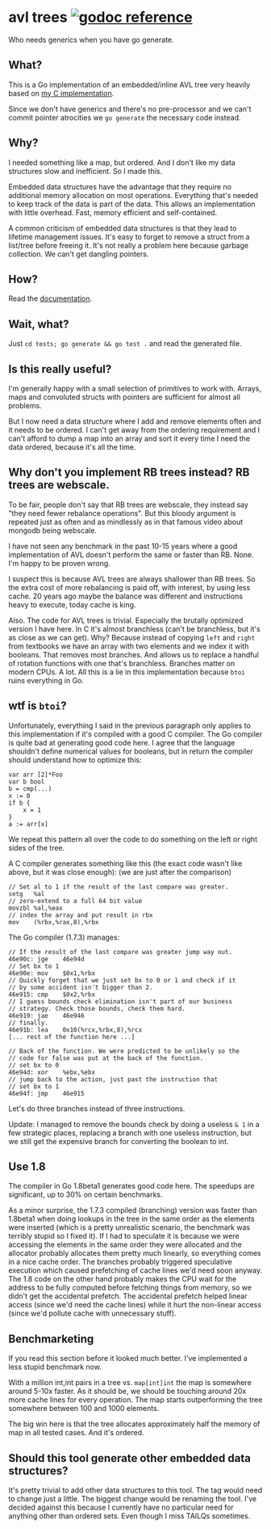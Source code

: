 # avl trees [![godoc reference](https://godoc.org/github.com/art4711/avlgen/cmd/avlgen?status.png)](https://godoc.org/github.com/art4711/avlgen/cmd/avlgen)

Who needs generics when you have go generate.

## What?

This is a Go implementation of an embedded/inline AVL tree very
heavily based on [my C implementation](https://github.com/art4711/stuff/tree/master/avl).

Since we don't have generics and there's no pre-processor and we can't
commit pointer atrocities we `go generate` the necessary code instead.

## Why?

I needed something like a map, but ordered. And I don't like my
data structures slow and inefficient. So I made this.

Embedded data structures have the advantage that they require no
additional memory allocation on most operations. Everything that's
needed to keep track of the data is part of the data. This allows an
implementation with little overhead. Fast, memory efficient and
self-contained.

A common criticism of embedded data structures is that they lead to
lifetime management issues. It's easy to forget to remove a struct
from a list/tree before freeing it. It's not really a problem here
because garbage collection. We can't get dangling pointers.

## How?

Read the [documentation](https://godoc.org/github.com/art4711/avlgen/cmd/avlgen).

## Wait, what?

Just `cd tests; go generate && go test .` and read the generated file.

## Is this really useful?

I'm generally happy with a small selection of primitives to work with.
Arrays, maps and convoluted structs with pointers are sufficient for
almost all problems.

But I now need a data structure where I add and remove elements often
and it needs to be ordered. I can't get away from the ordering
requirement and I can't afford to dump a map into an array and sort
it every time I need the data ordered, because it's all the time.

## Why don't you implement RB trees instead? RB trees are webscale.

To be fair, people don't say that RB trees are webscale, they instead
say "they need fewer rebalance operations". But this bloody argument
is repeated just as often and as mindlessly as in that famous video
about mongodb being webscale.

I have not seen any benchmark in the past 10-15 years where a good
implementation of AVL doesn't perform the same or faster than RB.
None. I'm happy to be proven wrong.

I suspect this is because AVL trees are always shallower than RB
trees. So the extra cost of more rebalancing is paid off, with
interest, by using less cache. 20 years ago maybe the balance was
different and instructions heavy to execute, today cache is king.

Also. The code for AVL trees is trivial. Especially the brutally
optimized version I have here. In C it's almost branchless (can't be
branchless, but it's as close as we can get). Why?  Because instead of
copying `left` and `right` from textbooks we have an array with two
elements and we index it with booleans. That removes most
branches. And allows us to replace a handful of rotation functions
with one that's branchless. Branches matter on modern CPUs. A lot. All
this is a lie in this implementation because `btoi` ruins everything
in Go.

## wtf is `btoi`?

Unfortunately, everything I said in the previous paragraph only
applies to this implementation if it's compiled with a good C
compiler. The Go compiler is quite bad at generating good code
here. I agree that the language shouldn't define numerical values for
booleans, but in return the compiler should understand how to optimize
this:

    var arr [2]*Foo
    var b bool
    b = cmp(...)
    x := 0
    if b {
        x = 1
    }
    a := arr[x]

We repeat this pattern all over the code to do something on the left
or right sides of the tree.

A C compiler generates something like this (the exact code wasn't like
above, but it was close enough): (we are just after the comparison)

    // Set al to 1 if the result of the last compare was greater.
    setg   %al
    // zero-extend to a full 64 bit value
    movzbl %al,%eax
    // index the array and put result in rbx
    mov    (%rbx,%rax,8),%rbx

The Go compiler (1.7.3) manages:

    // If the result of the last compare was greater jump way out.
    46e90c: jge    46e94d
    // Set bx to 1
    46e90e: mov    $0x1,%rbx
    // Quickly forget that we just set bx to 0 or 1 and check if it
    // by some accident isn't bigger than 2.
    46e915: cmp    $0x2,%rbx
    // I guess bounds check elimination isn't part of our business
    // strategy. Check those bounds, check them hard.
    46e919: jae    46e946
    // finally.
    46e91b: lea    0x10(%rcx,%rbx,8),%rcx
    [... rest of the function here ...]
    
    // Back of the function. We were predicted to be unlikely so the
    // code for false was put at the back of the function.
    // set bx to 0
    46e94d: xor    %ebx,%ebx
    // jump back to the action, just past the instruction that
    // set bx to 1
    46e94f: jmp    46e915

Let's do three branches instead of three instructions.

Update: I managed to remove the bounds check by doing a useless `& 1`
in a few strategic places, replacing a branch with one useless
instruction, but we still get the expensive branch for converting the
boolean to int.

## Use 1.8

The compiler in Go 1.8beta1 generates good code here. The speedups are
significant, up to 30% on certain benchmarks.

As a minor surprise, the 1.7.3 compiled (branching) version was faster
than 1.8beta1 when doing lookups in the tree in the same order as the
elements were inserted (which is a pretty unrealistic scenario, the
benchmark was terribly stupid so I fixed it). If I had to speculate it
is because we were accessing the elements in the same order they were
allocated and the allocator probably allocates them pretty much
linearly, so everything comes in a nice cache order. The branches
probably triggered speculative execution which caused prefetching of
cache lines we'd need soon anyway. The 1.8 code on the other hand
probably makes the CPU wait for the address to be fully computed
before fetching things from memory, so we didn't get the accidental
prefetch. The accidental prefetch helped linear access (since we'd
need the cache lines) while it hurt the non-linear access (since we'd
pollute cache with unnecessary stuff).

## Benchmarketing

If you read this section before it looked much better. I've
implemented a less stupid benchmark now.

With a million int,int pairs in a tree vs. `map[int]int` the map is
somewhere around 5-10x faster. As it should be, we should be touching
around 20x more cache lines for every operation. The map starts
outperforming the tree somewhere between 100 and 1000 elements.

The big win here is that the tree allocates approximately half the
memory of map in all tested cases. And it's ordered.

## Should this tool generate other embedded data structures?

It's pretty trivial to add other data structures to this tool. The tag
would need to change just a little. The biggest change would be
renaming the tool. I've decided against this because I currently have
no particular need for anything other than ordered sets. Even though
I miss TAILQs sometimes.
